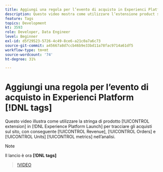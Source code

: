 ```yaml
---
title: Aggiungi una regola per l’evento di acquisto in Experienci Platform [!DNL tags]
description: Questo video mostra come utilizzare l’estensione product string in [!DNL tags] per tenere traccia degli acquisti sul sito, con conseguente metrica Ricavi, Ordini e Unità nell’analisi.
feature: Tags
topics: Development
kt: 3593
role: Developer, Data Engineer
level: Beginner
exl-id: d5f29523-5726-4c49-8ce6-a21c0a7a6c73
source-git-commit: a45667a8d7ccb46b9e33bd11a78fac9714a61df5
workflow-type: tm+mt
source-wordcount: '74'
ht-degree: 31%

---
```


# Aggiungi una regola per l’evento di acquisto in Experienci Platform [!DNL tags]

Questo video illustra come utilizzare la stringa di prodotto [!UICONTROL extension] in [!DNL Experience Platform Launch] per tracciare gli acquisti sul sito, con conseguente [!UICONTROL Revenue], [!UICONTROL Orders] e [!UICONTROL Units] [!UICONTROL metrics] nell’analisi.

>[!NOTE]
>
> Il lancio è ora **[!DNL tags]**

>[!VIDEO](https://video.tv.adobe.com/v/28766/?quality=12&learn=on)
